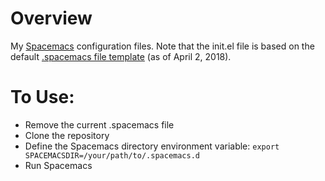 # Overview

My [Spacemacs](https://github.com/syl20bnr/spacemacs) configuration files. Note that the init.el file is based on the default [.spacemacs file template](https://github.com/syl20bnr/spacemacs/blob/master/core/templates/.spacemacs.template) (as of April 2, 2018).

# To Use:

- Remove the current .spacemacs file
- Clone the repository
- Define the Spacemacs directory environment variable: `export SPACEMACSDIR=/your/path/to/.spacemacs.d`
- Run Spacemacs
